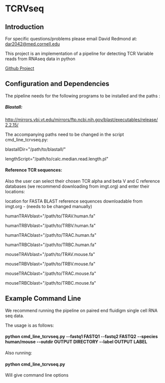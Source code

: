 # TCRVseq
## Introduction

For specific questions/problems please email David Redmond at: dar2042@med.cornell.edu

This project is an implementation of a pipeline for detecting TCR Variable reads from RNAseq data in python

[Github Project](https://github.com/ElementoLab/TCRVseq)

## Configuration and Dependencies
The pipeline needs for the following programs to be installed and the paths :


##### Blastall:
http://mirrors.vbi.vt.edu/mirrors/ftp.ncbi.nih.gov/blast/executables/release/2.2.15/

The accompanying paths need to be changed in the script cmd_line_tcrvseq.py:

blastallDir="/path/to/blastall/"

lengthScript="/path/to/calc.median.read.length.pl"

#### Reference TCR sequences:

Also the user can select their chosen TCR alpha and beta V and C reference databases (we recommend downloading from imgt.org) and enter their locations:

location for FASTA BLAST reference sequences downloadable from imgt.org - (needs to be changed manually)


humanTRAVblast="/path/to/TRAV.human.fa"

humanTRBVblast="/path/to/TRBV.human.fa"

humanTRACblast="/path/to/TRAC.human.fa"

humanTRBCblast="/path/to/TRBC.human.fa"

mouseTRAVblast="/path/to/TRAV.mouse.fa"

mouseTRBVblast="/path/to/TRBV.mouse.fa"

mouseTRACblast="/path/to/TRAC.mouse.fa"

mouseTRBCblast="/path/to/TRBC.mouse.fa"


## Example Command Line

We recommend running the pipeline on paired end fluidigm single cell RNA seq data.

The usage is as follows:

#### python cmd_line_tcrvseq.py --fastq1 FASTQ1 --fastq2 FASTQ2 --species human/mouse --outdir OUTPUT DIRECTORY --label OUTPUT LABEL

Also running:

#### python cmd_line_tcrvseq.py 

Will give command line options

